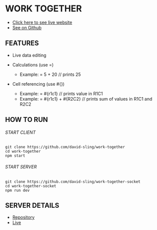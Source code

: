 # WORK TOGETHER

- [Click here to see live website](https://work-together.netlify.app)
- [See on Github](https://github.com/david-sling/work-together)

## FEATURES

- Live data editing
- Calculations (use =)
  - Example: = 5 + 20 // prints 25
- Cell referencing (use #{})

  - Example: = #{r1c1} // prints value in R1C1
  - Example: = #{r1c1} + #{R2C2} // prints sum of values in R1C1 and R2C2

## HOW TO RUN

###### START CLIENT

```
git clone https://github.com/david-sling/work-together
cd work-together
npm start
```

###### START SERVER

```
git clone https://github.com/david-sling/work-together-socket
cd work-together-socket
npm run dev
```

## SERVER DETAILS

- [Repository](https://github.com/david-sling/work-together-socket)
- [Live](https://work-together-socket.herokuapp.com/)

